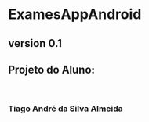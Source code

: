 # ExamesAppAndroid
<h2>version 0.1 </h2>
<h2>Projeto do Aluno:</h2> <br> 
<h3>Tiago André da Silva Almeida</h3>
